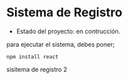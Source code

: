 <h1> Sistema de Registro</h1>

- Estado del proyecto: en contrucción.

para ejecutar el sistema, debes poner;

```npm install react```

sisitema de registro 2
